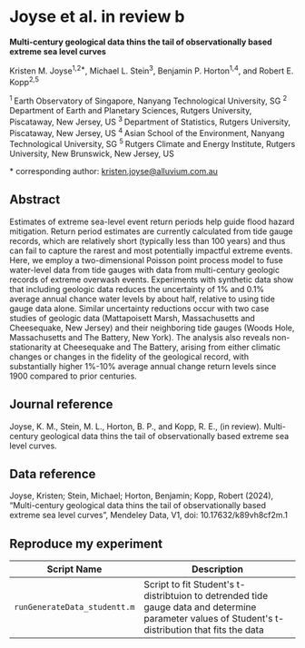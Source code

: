 # Joyse et al. in review b

**Multi-century geological data thins the tail of observationally based extreme sea level curves**

Kristen M. Joyse<sup>1,2\*</sup>, Michael L. Stein<sup>3</sup>, Benjamin P. Horton<sup>1,4</sup>, and Robert E. Kopp<sup>2,5</sup>

<sup>1 </sup> Earth Observatory of Singapore, Nanyang Technological University, SG
<sup>2 </sup> Department of Earth and Planetary Sciences, Rutgers University, Piscataway, New Jersey, US
<sup>3 </sup> Department of Statistics, Rutgers University, Piscataway, New Jersey, US
<sup>4 </sup> Asian School of the Environment, Nanyang Technological University, SG
<sup>5 </sup> Rutgers Climate and Energy Institute, Rutgers University, New Brunswick, New Jersey, US

\* corresponding author:  kristen.joyse@alluvium.com.au

## Abstract
Estimates of extreme sea-level event return periods help guide flood hazard mitigation. Return period estimates are currently calculated from tide gauge records, which are relatively short (typically less than 100 years) and thus can fail to capture the rarest and most potentially impactful extreme events. Here, we employ a two-dimensional Poisson point process model to fuse water-level data from tide gauges with data from multi-century geologic records of extreme overwash events. Experiments with synthetic data show that including geologic data reduces the uncertainty of 1% and 0.1% average annual chance water levels by about half, relative to using tide gauge data alone. Similar uncertainty reductions occur with two case studies of geologic data (Mattapoisett Marsh, Massachusetts and Cheesequake, New Jersey) and their neighboring tide gauges (Woods Hole, Massachusetts and The Battery, New York). The analysis also reveals non-stationarity at Cheesequake and The Battery, arising from either climatic changes or changes in the fidelity of the geological record, with substantially higher 1%-10% average annual change return levels since 1900 compared to prior centuries.


## Journal reference
Joyse, K. M., Stein, M. L., Horton, B. P., and Kopp, R. E., (in review). Multi-century geological data thins the tail of observationally based extreme sea level curves.


## Data reference

Joyse, Kristen; Stein, Michael; Horton, Benjamin; Kopp, Robert (2024), “Multi-century geological data thins the tail of observationally based extreme sea level curves”, Mendeley Data, V1, doi: 10.17632/k89vh8cf2m.1


## Reproduce my experiment

| Script Name | Description |
| --- | --- |
| `runGenerateData_studentt.m` | Script to fit Student's t-distribtuion to detrended tide gauge data and determine parameter values of Student's t-distribution that fits the data | 

